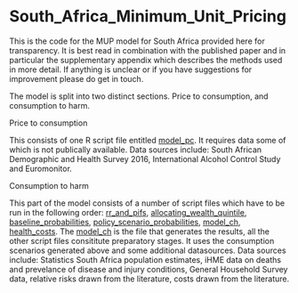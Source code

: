 # South_Africa_Minimum_Unit_Pricing
This is the code for the MUP model for South Africa provided here for transparency.
It is best read in combination with the published paper and in particular the 
supplementary appendix which describes the methods used in more detail.
If anything is unclear or if you have suggestions for improvement please do get in touch.

The model is split into two distinct sections. Price to consumption, and consumption to harm.

Price to consumption

This consists of one R script file entitled [model_pc](https://github.com/naomigibbs/South_Africa_Minimum_Unit_Pricing/blob/main/model_pc.R). It requires data some of which is not publically available. 
Data sources include: South African Demographic and Health Survey 2016, International Alcohol Control Study and Euromonitor.

Consumption to harm

This part of the model consists of a number of script files which have to be run in the following order: [rr_and_pifs](https://github.com/naomigibbs/South_Africa_Minimum_Unit_Pricing/blob/main/rr_and_pifs.R), [allocating_wealth_quintile](https://github.com/naomigibbs/South_Africa_Minimum_Unit_Pricing/blob/main/allocating_wealth_quintile.R), [baseline_probabilities](https://github.com/naomigibbs/South_Africa_Minimum_Unit_Pricing/blob/main/baseline_probabilities.R), [policy_scenario_probabilities](https://github.com/naomigibbs/South_Africa_Minimum_Unit_Pricing/blob/main/policy_scenario_probabilities.R), [model_ch](https://github.com/naomigibbs/South_Africa_Minimum_Unit_Pricing/blob/main/model_ch.R), [health_costs](https://github.com/naomigibbs/South_Africa_Minimum_Unit_Pricing/blob/main/health_costs.R). The [model_ch](https://github.com/naomigibbs/South_Africa_Minimum_Unit_Pricing/blob/main/model_ch.R) is the file that generates the results, all the other script files consititute preparatory stages. It uses the consumption scenarios generated above and some additional datasources. Data sources include: Statistics South Africa population estimates, iHME data on deaths and prevelance of disease and injury conditions, General Household Survey data, relative risks drawn from the literature, costs drawn from the literature.
